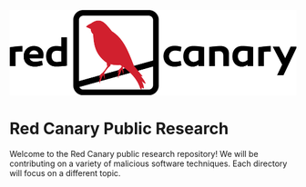 ![alt text](./logo.png "Red Canary")


# Red Canary Public Research

Welcome to the Red Canary public research repository! We will be contributing
on a variety of malicious software techniques. Each directory will focus on a
different topic.
